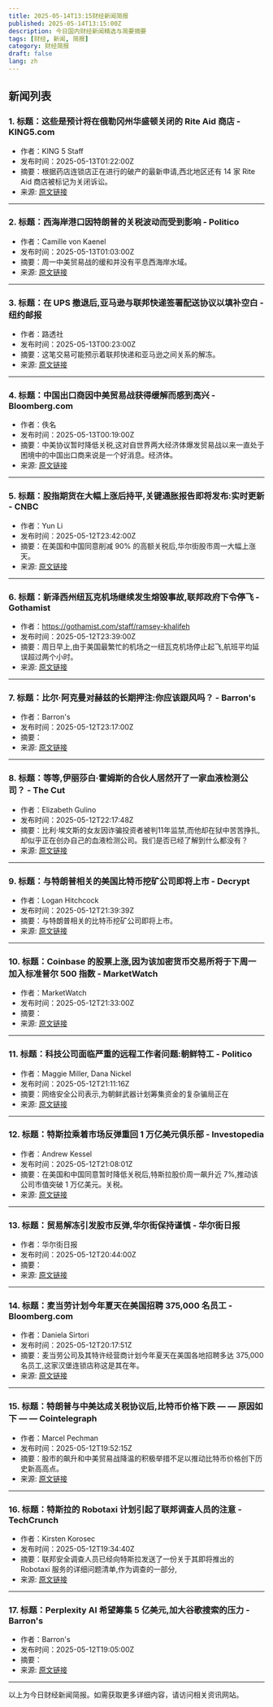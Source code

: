 ```yaml
---
title: 2025-05-14T13:15财经新闻简报
published: 2025-05-14T13:15:00Z
description: 今日国内财经新闻精选与简要摘要
tags: [财经, 新闻, 简报]
category: 财经简报
draft: false
lang: zh
---
```


## 新闻列表

### 1. 标题：这些是预计将在俄勒冈州华盛顿关闭的 Rite Aid 商店 - KING5.com
- 作者：KING 5 Staff
- 发布时间：2025-05-13T01:22:00Z
- 摘要：根据药店连锁店正在进行的破产的最新申请,西北地区还有 14 家 Rite Aid 商店被标记为关闭诉讼。
- 来源: [原文链接](https://www.king5.com/article/money/business/rite-aid-northwest-oregon-washington-store-closures/281-f4f3d7f4-735d-4656-9bf2-0848335e2cb5)

---

### 2. 标题：西海岸港口因特朗普的关税波动而受到影响 - Politico
- 作者：Camille von Kaenel
- 发布时间：2025-05-13T01:03:00Z
- 摘要：周一中美贸易战的缓和并没有平息西海岸水域。
- 来源: [原文链接](https://www.politico.com/news/2025/05/12/west-coast-ports-reeling-from-tariff-swings-00343769)

---

### 3. 标题：在 UPS 撤退后,亚马逊与联邦快递签署配送协议以填补空白 - 纽约邮报
- 作者：路透社
- 发布时间：2025-05-13T00:23:00Z
- 摘要：这笔交易可能预示着联邦快递和亚马逊之间关系的解冻。
- 来源: [原文链接](https://nypost.com/2025/05/12/business/amazon-signs-delivery-deal-with-fedex-to-fill-void-after-ups-pulls-back/)

---

### 4. 标题：中国出口商因中美贸易战获得缓解而感到高兴 - Bloomberg.com
- 作者：佚名
- 发布时间：2025-05-13T00:19:00Z
- 摘要：中美协议暂时降低关税,这对自世界两大经济体爆发贸易战以来一直处于困境中的中国出口商来说是一个好消息。经济体。
- 来源: [原文链接](https://www.bloomberg.com/news/articles/2025-05-12/chinese-exporters-elated-by-reprieve-in-us-china-trade-war)

---

### 5. 标题：股指期货在大幅上涨后持平,关键通胀报告即将发布:实时更新 - CNBC
- 作者：Yun Li
- 发布时间：2025-05-12T23:42:00Z
- 摘要：在美国和中国同意削减 90% 的高额关税后,华尔街股市周一大幅上涨天。
- 来源: [原文链接](https://www.cnbc.com/2025/05/12/stock-market-today-live-updates.html)

---

### 6. 标题：新泽西州纽瓦克机场继续发生熔毁事故,联邦政府下令停飞 - Gothamist
- 作者：https://gothamist.com/staff/ramsey-khalifeh
- 发布时间：2025-05-12T23:39:00Z
- 摘要：周日早上,由于美国最繁忙的机场之一纽瓦克机场停止起飞,航班平均延误超过两个小时。
- 来源: [原文链接](https://gothamist.com/news/feds-order-ground-stop-at-newark-as-meltdown-continues-at-nj-airport)

---

### 7. 标题：比尔·阿克曼对赫兹的长期押注:你应该跟风吗？ - Barron&#39;s
- 作者：Barron&#39;s
- 发布时间：2025-05-12T23:17:00Z
- 摘要：
- 来源: [原文链接](https://www.barrons.com/articles/hertz-earnings-stock-ackman-f4827918)

---

### 8. 标题：等等,伊丽莎白·霍姆斯的合伙人居然开了一家血液检测公司？ - The Cut
- 作者：Elizabeth Gulino
- 发布时间：2025-05-12T22:17:48Z
- 摘要：比利·埃文斯的女友因诈骗投资者被判11年监禁,而他却在狱中苦苦挣扎,却似乎正在创办自己的血液检测公司。我们是否已经了解到什么都没有？
- 来源: [原文链接](http://www.thecut.com/article/elizabeth-holmes-billy-evans-blood-testing-startup-haemanthus.html)

---

### 9. 标题：与特朗普相关的美国比特币挖矿公司即将上市 - Decrypt
- 作者：Logan Hitchcock
- 发布时间：2025-05-12T21:39:39Z
- 摘要：与特朗普相关的比特币挖矿公司即将上市。
- 来源: [原文链接](https://decrypt.co/319105/trump-linked-american-bitcoin-mining-firm-going-public)

---

### 10. 标题：Coinbase 的股票上涨,因为该加密货币交易所将于下周一加入标准普尔 500 指数 - MarketWatch
- 作者：MarketWatch
- 发布时间：2025-05-12T21:33:00Z
- 摘要：
- 来源: [原文链接](https://www.marketwatch.com/story/the-wait-is-over-coinbase-is-finally-joining-the-sp-500-index-e004630b)

---

### 11. 标题：科技公司面临严重的远程工作者问题:朝鲜特工 - Politico
- 作者：Maggie Miller, Dana Nickel
- 发布时间：2025-05-12T21:11:16Z
- 摘要：网络安全公司表示,为朝鲜武器计划筹集资金的复杂骗局正在
- 来源: [原文链接](https://www.politico.com/news/2025/05/12/north-korea-remote-workers-us-tech-companies-00340208)

---

### 12. 标题：特斯拉乘着市场反弹重回 1 万亿美元俱乐部 - Investopedia
- 作者：Andrew Kessel
- 发布时间：2025-05-12T21:08:01Z
- 摘要：在美国和中国同意暂时降低关税后,特斯拉股价周一飙升近 7%,推动该公司市值突破 1 万亿美元。关税。
- 来源: [原文链接](https://www.investopedia.com/tesla-rides-market-rally-back-into-usd1-trillion-club-11733417)

---

### 13. 标题：贸易解冻引发股市反弹,华尔街保持谨慎 - 华尔街日报
- 作者：华尔街日报
- 发布时间：2025-05-12T20:44:00Z
- 摘要：
- 来源: [原文链接](https://www.wsj.com/finance/stocks/global-stocks-markets-dow-news-05-12-2025-ddde3604)

---

### 14. 标题：麦当劳计划今年夏天在美国招聘 375,000 名员工 - Bloomberg.com
- 作者：Daniela Sirtori
- 发布时间：2025-05-12T20:17:51Z
- 摘要：麦当劳公司及其特许经营商计划今年夏天在美国各地招聘多达 375,000 名员工,这家汉堡连锁店称这是其在年。
- 来源: [原文链接](https://www.bloomberg.com/news/articles/2025-05-12/mcdonald-s-sets-goal-of-hiring-375-000-us-workers-this-summer)

---

### 15. 标题：特朗普与中美达成关税协议后,比特币价格下跌 — — 原因如下 — — Cointelegraph
- 作者：Marcel Pechman
- 发布时间：2025-05-12T19:52:15Z
- 摘要：股市的飙升和中美贸易战降温的积极举措不足以推动比特币价格创下历史新高高点。
- 来源: [原文链接](https://cointelegraph.com/news/bitcoin-price-sells-off-after-trump-s-us-china-tariff-deal-here-is-why)

---

### 16. 标题：特斯拉的 Robotaxi 计划引起了联邦调查人员的注意 - TechCrunch
- 作者：Kirsten Korosec
- 发布时间：2025-05-12T19:34:40Z
- 摘要：联邦安全调查人员已经向特斯拉发送了一份关于其即将推出的 Robotaxi 服务的详细问题清单,作为调查的一部分,
- 来源: [原文链接](https://techcrunch.com/2025/05/12/teslas-robotaxi-plans-have-the-attention-of-federal-investigators/)

---

### 17. 标题：Perplexity AI 希望筹集 5 亿美元,加大谷歌搜索的压力 - Barron&#39;s
- 作者：Barron&#39;s
- 发布时间：2025-05-12T19:05:00Z
- 摘要：
- 来源: [原文链接](https://www.barrons.com/articles/perplexity-google-stock-ai-search-engine-5d7b8ea3)

---


以上为今日财经新闻简报。如需获取更多详细内容，请访问相关资讯网站。